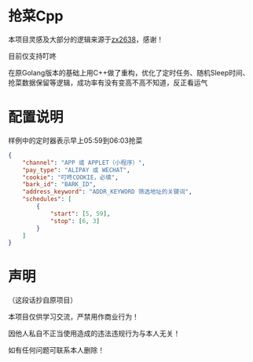# 抢菜Cpp

本项目灵感及大部分的逻辑来源于[zx2638](https://github.com/zc2638/ddshop)，感谢！

目前仅支持叮咚

在原Golang版本的基础上用C++做了重构，优化了定时任务、随机Sleep时间、抢菜数据保留等逻辑，成功率有没有变高不高不知道，反正看运气

# 配置说明

样例中的定时器表示早上05:59到06:03抢菜
```json
{
    "channel": "APP 或 APPLET（小程序）",
    "pay_type": "ALIPAY 或 WECHAT",
    "cookie": "叮咚COOKIE，必填",
    "bark_id": "BARK_ID",
    "address_keyword": "ADDR_KEYWORD 筛选地址的关键词",
    "schedules": [
        {
            "start": [5, 59],
            "stop": [6, 3]
        }
    ]
}
```
# 声明

（这段话抄自原项目）

本项目仅供学习交流，严禁用作商业行为！

因他人私自不正当使用造成的违法违规行为与本人无关！

如有任何问题可联系本人删除！

